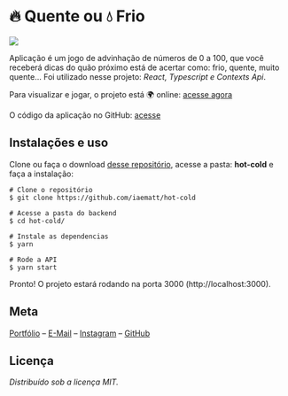 # 🔥 Quente ou 💧 Frio

![](https://devbsb.com.br:5000/files/794df56929f304d58242f15076b5ea6f-hot-cold-featured.png)

Aplicação é um jogo de advinhação de números de 0 a 100, que você receberá dicas do quão próximo está de acertar como: frio, quente, muito quente... Foi utilizado nesse projeto: _React, Typescript e Contexts Api_.

Para visualizar e jogar, o projeto está 🌍 online: [acesse agora](https://devbsb.com.br/hot-cold/)

O código da aplicação no GitHub: [acesse](https://github.com/iaematt/hot-cold)

## Instalações e uso

Clone ou faça o download [desse repositório](https://github.com/iaematt/hot-cold), acesse a pasta: **hot-cold** e faça a instalação:

```
# Clone o repositório
$ git clone https://github.com/iaematt/hot-cold

# Acesse a pasta do backend
$ cd hot-cold/

# Instale as dependencias
$ yarn

# Rode a API
$ yarn start
```

Pronto! O projeto estará rodando na porta 3000 (http://localhost:3000).

## Meta

[Portfólio](http://devbsb.com.br) – [E-Mail](mailto:matheusbastos@outlook.com) – [Instagram](https://instagram.com/iaematt_) – [GitHub](https://github.com/iaematt)

## Licença

_Distribuído sob a licença MIT._
